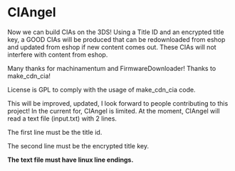 # CIAngel

Now we can build CIAs on the 3DS!
Using a Title ID and an encrypted title key, a GOOD CIAs will be produced that can be redownloaded from eshop and updated from eshop if new content comes out. These CIAs will not interfere with content from eshop.

Many thanks for machinamentum and FirmwareDownloader! Thanks to make_cdn_cia!

License is GPL to comply with the usage of make_cdn_cia code.


This will be improved, updated, I look forward to people contributing to this project!
In the current for, CIAngel is limited.
At the moment, CIAngel will read a text file (input.txt) with 2 lines.

The first line must be the title id.

The second line must be the encrypted title key.

**The text file must have linux line endings.**
